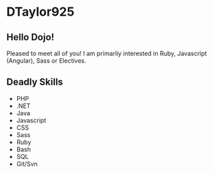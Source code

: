 DTaylor925
===============

Hello Dojo!
---------------

Pleased to meet all of you!  I am primarliy interested in Ruby, Javascript (Angular), Sass or Electives.

Deadly Skills
--------------
* PHP
* .NET
* Java
* Javascript
* CSS 
* Sass 
* Ruby
* Bash
* SQL
* Git/Svn